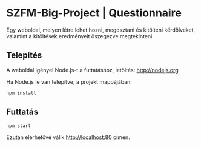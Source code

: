 # SZFM-Big-Project | Questionnaire

Egy weboldal, melyen létre lehet hozni, megosztani és kitölteni kérdőíveket, valamint a kitöltések eredményeit öszegezve megtekinteni.

## Telepítés

A weboldal igényel Node.js-t a futtatáshoz, letöltés: <http://nodejs.org>

Ha Node.js le van telepítve, a projekt mappájában:

```bash
npm install
```

## Futtatás

```bash
npm start
```

Ezután elérhetővé válik <http://localhost:80> címen.
